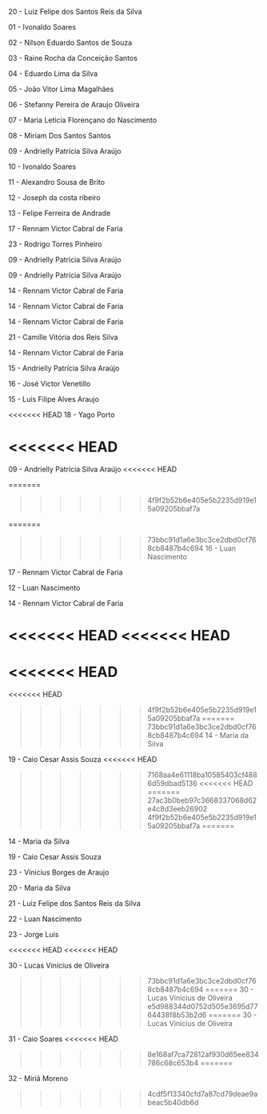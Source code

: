 20 - Luiz Felipe dos Santos Reis da Silva

01 - Ivonaldo Soares

02 - Nilson Eduardo Santos de Souza

03 - Raine Rocha da Conceição Santos

04 - Eduardo Lima da Silva

05 - João Vitor Lima Magalhães

06 - Stefanny Pereira de Araujo Oliveira

07 - Maria Leticia Florençano do Nascimento

08 - Miriam Dos Santos Santos

09 - Andrielly Patrícia Silva Araújo

10 - Ivonaldo Soares

11 - Alexandro Sousa de Brito

12 - Joseph da costa ribeiro

13 - Felipe Ferreira de Andrade

17 - Rennam Victor Cabral de Faria

23 - Rodrigo Torres Pinheiro

09 - Andrielly Patrícia Silva Araújo

09 - Andrielly Patrícia Silva Araújo

14 - Rennam Victor Cabral de Faria

14 -  Rennam Victor Cabral de Faria

14 - Rennam Victor Cabral de Faria

21 - Camille Vitória dos Reis Silva

14 - Rennam Victor Cabral de Faria

15 - Andrielly Patrícia Silva Araújo

16 - José Victor Venetillo

15 - Luis Filipe Alves Araujo

<<<<<<< HEAD
18 - Yago Porto

<<<<<<< HEAD
=======
09 - Andrielly Patrícia Silva Araújo
<<<<<<< HEAD

=======
>>>>>>> 4f9f2b52b6e405e5b2235d919e15a09205bbaf7a

=======
>>>>>>> 73bbc91d1a6e3bc3ce2dbd0cf768cb8487b4c694
16 - Luan Nascimento

17 - Rennam Victor Cabral de Faria

12 - Luan Nascimento

14 - Rennam Victor Cabral de Faria

<<<<<<< HEAD
<<<<<<< HEAD
=======

<<<<<<< HEAD
=======
<<<<<<< HEAD
>>>>>>> 4f9f2b52b6e405e5b2235d919e15a09205bbaf7a
=======
>>>>>>> 73bbc91d1a6e3bc3ce2dbd0cf768cb8487b4c694
14 - Maria da Silva

19 - Caio Cesar Assis Souza
<<<<<<< HEAD
>>>>>>> 7168aa4e61118ba10585403cf4886d59dbad5136
<<<<<<< HEAD
=======
>>>>>>> 27ac3b0beb97c3668337068d62e4c8d3eeb26902
>>>>>>> 4f9f2b52b6e405e5b2235d919e15a09205bbaf7a
=======

14 - Maria da Silva

19 - Caio Cesar Assis Souza

23 - Vinicius Borges de Araujo

20 - Maria da Silva

21 - Luiz Felipe dos Santos Reis da Silva

22 - Luan Nascimento

23 - Jorge Luis

<<<<<<< HEAD
<<<<<<< HEAD




30 - Lucas Vinícius de Oliveira
>>>>>>> 73bbc91d1a6e3bc3ce2dbd0cf768cb8487b4c694
=======
30 - Lucas Vinícius de Oliveira
>>>>>>> e5d988344d0752d505e3695d7764438f8b53b2d6
=======
30 - Lucas Vinícius de Oliveira

31 - Caio Soares
<<<<<<< HEAD
>>>>>>> 8e168af7ca72812af930d65ee834786c68c653b4
=======

32 - Miriã Moreno
>>>>>>> 4cdf5f13340cfd7a87cd79deae9abeac5b40db6d
